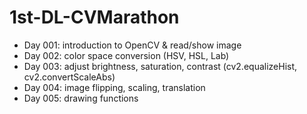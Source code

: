 # 1st-DL-CVMarathon

* Day 001: introduction to OpenCV & read/show image
* Day 002: color space conversion (HSV, HSL, Lab)
* Day 003: adjust brightness, saturation, contrast (cv2.equalizeHist, cv2.convertScaleAbs)
* Day 004: image flipping, scaling, translation
* Day 005: drawing functions
